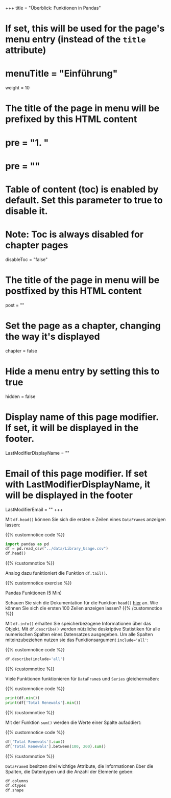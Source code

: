+++
title = "Überblick: Funktionen in Pandas"
# If set, this will be used for the page's menu entry (instead of the `title` attribute)
# menuTitle = "Einführung"
weight = 10
# The title of the page in menu will be prefixed by this HTML content
# pre = "<b>1. </b>"
# pre = "<i class='fab fa-github'></i>"
# Table of content (toc) is enabled by default. Set this parameter to true to disable it.
# Note: Toc is always disabled for chapter pages
disableToc = "false"

# The title of the page in menu will be postfixed by this HTML content
post = ""
# Set the page as a chapter, changing the way it's displayed
chapter = false
# Hide a menu entry by setting this to true
hidden = false
# Display name of this page modifier. If set, it will be displayed in the footer.
LastModifierDisplayName = ""
# Email of this page modifier. If set with LastModifierDisplayName, it will be displayed in the footer
LastModifierEmail = ""
+++

Mit `df.head()` können Sie sich die ersten $n$ Zeilen eines `DataFrame`s anzeigen lassen:

{{% customnotice code %}}
```python
import pandas as pd
df = pd.read_csv("../data/Library_Usage.csv")
df.head()
```
{{% /customnotice %}}

Analog dazu funktioniert die Funktion `df.tail()`.


{{% customnotice exercise %}}

Pandas Funktionen (5 Min)

Schauen Sie sich die Dokumentation für die Funktion `head()` [hier](https://pandas.pydata.org/pandas-docs/stable/reference/api/pandas.DataFrame.head.html) an. Wie können Sie sich die ersten $100$ Zeilen anzeigen lassen?
{{% /customnotice %}}


Mit `df.info()` erhalten Sie speicherbezogene Informationen über das Objekt. Mit `df.describe()` werden nützliche deskriptive Statistiken für alle numerischen Spalten eines Datensatzes ausgegeben. Um alle Spalten miteinzubeziehen nutzen sie das Funktionsargument `include='all'`:

{{% customnotice code %}}
```python
df.describe(include='all')
```
{{% /customnotice %}}

Viele Funktionen funktionieren für `DataFrame`s und `Series` gleichermaßen:

{{% customnotice code %}}
```python
print(df.min())
print(df['Total Renewals'].min())
```
{{% /customnotice %}}

Mit der Funktion `sum()` werden die Werte einer Spalte aufaddiert:

{{% customnotice code %}}
```python
df['Total Renewals'].sum()
df['Total Renewals'].between(100, 200).sum()
```
{{% /customnotice %}}

`DataFrame`s besitzen drei wichtige Attribute, die Informationen über die Spalten, die Datentypen und die Anzahl der Elemente geben:

```python
df.columns
df.dtypes
df.shape
```
